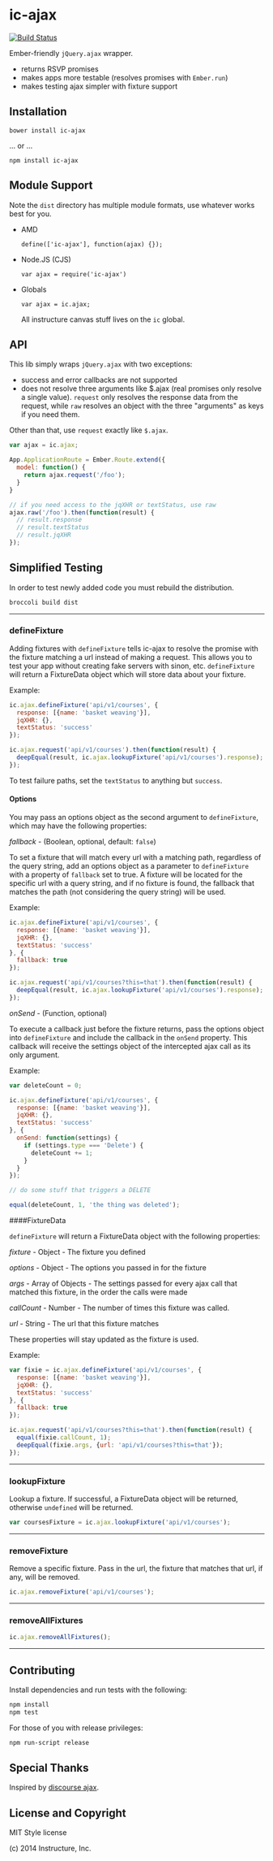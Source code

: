 ic-ajax
=======

[![Build Status](https://travis-ci.org/instructure/ic-ajax.png)](https://travis-ci.org/instructure/ic-ajax)

Ember-friendly `jQuery.ajax` wrapper.

- returns RSVP promises
- makes apps more testable (resolves promises with `Ember.run`)
- makes testing ajax simpler with fixture support

Installation
------------

`bower install ic-ajax`

... or ...

`npm install ic-ajax`

Module Support
--------------

Note the `dist` directory has multiple module formats, use whatever
works best for you.

- AMD

  `define(['ic-ajax'], function(ajax) {});`

- Node.JS (CJS)

  `var ajax = require('ic-ajax')`

- Globals

  `var ajax = ic.ajax;`

  All instructure canvas stuff lives on the `ic` global.

API
---

This lib simply wraps `jQuery.ajax` with two exceptions:

- success and error callbacks are not supported
- does not resolve three arguments like $.ajax (real promises only
  resolve a single value). `request` only resolves the response data
  from the request, while `raw` resolves an object with the three
  "arguments" as keys if you need them.

Other than that, use `request` exactly like `$.ajax`.

```js
var ajax = ic.ajax;

App.ApplicationRoute = Ember.Route.extend({
  model: function() {
    return ajax.request('/foo');
  }
}

// if you need access to the jqXHR or textStatus, use raw
ajax.raw('/foo').then(function(result) {
  // result.response
  // result.textStatus
  // result.jqXHR
});
```

Simplified Testing
------------------

In order to test newly added code you must rebuild the distribution.

```bash
broccoli build dist
```
<hr/>

### defineFixture
Adding fixtures with `defineFixture` tells ic-ajax to resolve the promise
with the fixture matching a url instead of making a request. This allows
you to test your app without creating fake servers with sinon, etc. `defineFixture` will return a FixtureData object which will store data about your fixture.

Example:

```js
ic.ajax.defineFixture('api/v1/courses', {
  response: [{name: 'basket weaving'}],
  jqXHR: {},
  textStatus: 'success'
});

ic.ajax.request('api/v1/courses').then(function(result) {
  deepEqual(result, ic.ajax.lookupFixture('api/v1/courses').response);
});
```

To test failure paths, set the `textStatus` to anything but `success`.

#### Options
You may pass an options object as the second argument to `defineFixture`, which may have the following properties:

_fallback_ - (Boolean, optional, default: `false`)

To set a fixture that will match every url with a matching path, regardless of the query string, add an options object as a parameter to `defineFixture` with a property of `fallback` set to true. A fixture will be located for the specific url with a query string, and if no fixture is found, the fallback that matches the path (not considering the query string) will be used.

Example:

```js
ic.ajax.defineFixture('api/v1/courses', {
  response: [{name: 'basket weaving'}],
  jqXHR: {},
  textStatus: 'success'
}, {
  fallback: true
});

ic.ajax.request('api/v1/courses?this=that').then(function(result) {
  deepEqual(result, ic.ajax.lookupFixture('api/v1/courses').response);
});
```


_onSend_ - (Function, optional)

To execute a callback just before the fixture returns, pass the options object into `defineFixture` and include the callback in the `onSend` property. This callback will receive the settings object of the intercepted ajax call as its only argument.

Example:

```js
var deleteCount = 0;

ic.ajax.defineFixture('api/v1/courses', {
  response: [{name: 'basket weaving'}],
  jqXHR: {},
  textStatus: 'success'
}, {
  onSend: function(settings) {
    if (settings.type === 'Delete') {
      deleteCount += 1;
    }
  }
});

// do some stuff that triggers a DELETE

equal(deleteCount, 1, 'the thing was deleted');
```

####FixtureData

`defineFixture` will return a FixtureData object with the following properties:

_fixture_ - Object - The fixture you defined

_options_ - Object - The options you passed in for the fixture

_args_ - Array of Objects - The settings passed for every ajax call that matched this fixture, in the order the calls were made

_callCount_ - Number - The number of times this fixture was called.

_url_ - String - The url that this fixture matches

These properties will stay updated as the fixture is used.

Example:

```js
var fixie = ic.ajax.defineFixture('api/v1/courses', {
  response: [{name: 'basket weaving'}],
  jqXHR: {},
  textStatus: 'success'
}, {
  fallback: true
});

ic.ajax.request('api/v1/courses?this=that').then(function(result) {
  equal(fixie.callCount, 1);
  deepEqual(fixie.args, {url: 'api/v1/courses?this=that'});
});
```

<hr/>

### lookupFixture
Lookup a fixture. If successful, a FixtureData object will be returned, otherwise `undefined` will be returned.

```js
var coursesFixture = ic.ajax.lookupFixture('api/v1/courses');
```

<hr/>

### removeFixture
Remove a specific fixture. Pass in the url, the fixture that matches that url, if any, will be removed.

```js
ic.ajax.removeFixture('api/v1/courses');
```

<hr/>

### removeAllFixtures

```js
ic.ajax.removeAllFixtures();
```

<hr/>


Contributing
------------

Install dependencies and run tests with the following:

```sh
npm install
npm test
```

For those of you with release privileges:

```sh
npm run-script release
```

Special Thanks
--------------

Inspired by [discourse ajax][1].

License and Copyright
---------------------

MIT Style license

(c) 2014 Instructure, Inc.


  [1]:https://github.com/discourse/discourse/blob/master/app/assets/javascripts/discourse/mixins/ajax.js#L19

